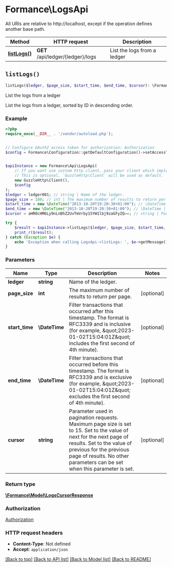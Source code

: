 # Formance\LogsApi

All URIs are relative to http://localhost, except if the operation defines another base path.

| Method | HTTP request | Description |
| ------------- | ------------- | ------------- |
| [**listLogs()**](LogsApi.md#listLogs) | **GET** /api/ledger/{ledger}/logs | List the logs from a ledger |


## `listLogs()`

```php
listLogs($ledger, $page_size, $start_time, $end_time, $cursor): \Formance\Model\LogsCursorResponse
```

List the logs from a ledger

List the logs from a ledger, sorted by ID in descending order.

### Example

```php
<?php
require_once(__DIR__ . '/vendor/autoload.php');


// Configure OAuth2 access token for authorization: Authorization
$config = Formance\Configuration::getDefaultConfiguration()->setAccessToken('YOUR_ACCESS_TOKEN');


$apiInstance = new Formance\Api\LogsApi(
    // If you want use custom http client, pass your client which implements `GuzzleHttp\ClientInterface`.
    // This is optional, `GuzzleHttp\Client` will be used as default.
    new GuzzleHttp\Client(),
    $config
);
$ledger = ledger001; // string | Name of the ledger.
$page_size = 100; // int | The maximum number of results to return per page.
$start_time = new \DateTime("2013-10-20T19:20:30+01:00"); // \DateTime | Filter transactions that occurred after this timestamp. The format is RFC3339 and is inclusive (for example, \"2023-01-02T15:04:01Z\" includes the first second of 4th minute).
$end_time = new \DateTime("2013-10-20T19:20:30+01:00"); // \DateTime | Filter transactions that occurred before this timestamp. The format is RFC3339 and is exclusive (for example, \"2023-01-02T15:04:01Z\" excludes the first second of 4th minute).
$cursor = aHR0cHM6Ly9nLnBhZ2UvTmVrby1SYW1lbj9zaGFyZQ==; // string | Parameter used in pagination requests. Maximum page size is set to 15. Set to the value of next for the next page of results. Set to the value of previous for the previous page of results. No other parameters can be set when this parameter is set.

try {
    $result = $apiInstance->listLogs($ledger, $page_size, $start_time, $end_time, $cursor);
    print_r($result);
} catch (Exception $e) {
    echo 'Exception when calling LogsApi->listLogs: ', $e->getMessage(), PHP_EOL;
}
```

### Parameters

| Name | Type | Description  | Notes |
| ------------- | ------------- | ------------- | ------------- |
| **ledger** | **string**| Name of the ledger. | |
| **page_size** | **int**| The maximum number of results to return per page. | [optional] |
| **start_time** | **\DateTime**| Filter transactions that occurred after this timestamp. The format is RFC3339 and is inclusive (for example, \&quot;2023-01-02T15:04:01Z\&quot; includes the first second of 4th minute). | [optional] |
| **end_time** | **\DateTime**| Filter transactions that occurred before this timestamp. The format is RFC3339 and is exclusive (for example, \&quot;2023-01-02T15:04:01Z\&quot; excludes the first second of 4th minute). | [optional] |
| **cursor** | **string**| Parameter used in pagination requests. Maximum page size is set to 15. Set to the value of next for the next page of results. Set to the value of previous for the previous page of results. No other parameters can be set when this parameter is set. | [optional] |

### Return type

[**\Formance\Model\LogsCursorResponse**](../Model/LogsCursorResponse.md)

### Authorization

[Authorization](../../README.md#Authorization)

### HTTP request headers

- **Content-Type**: Not defined
- **Accept**: `application/json`

[[Back to top]](#) [[Back to API list]](../../README.md#endpoints)
[[Back to Model list]](../../README.md#models)
[[Back to README]](../../README.md)
